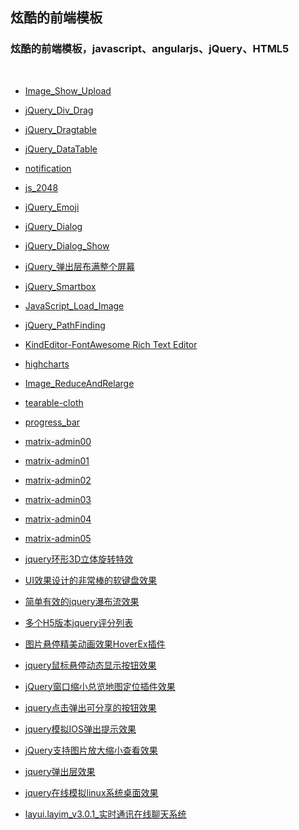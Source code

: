 ## 炫酷的前端模板

<h3>
炫酷的前端模板，javascript、angularjs、jQuery、HTML5
</h3>
</br>

* [Image_Show_Upload](https://scalad.github.io/FrontJS/image_show_upload/)

* [jQuery_Div_Drag](https://scalad.github.io/FrontJS/jQuery_Div_Drag/)

* [jQuery_Dragtable](https://scalad.github.io/FrontJS/jQuery_Dragtable/)

* [jQuery_DataTable](https://scalad.github.io/FrontJS/jQuery_DataTable/)

* [notification](https://scalad.github.io/FrontJS/notification/)

* [js_2048](https://scalad.github.io/FrontJS/js_2048/)

* [jQuery_Emoji](https://scalad.github.io/FrontJS/jQuery_Emoji)

* [jQuery_Dialog](https://scalad.github.io/FrontJS/jQuery_Dialog)

* [jQuery_Dialog_Show](https://scalad.github.io/FrontJS/jQuery_Dialog_Show)

* [jQuery_弹出层布满整个屏幕](https://scalad.github.io/FrontJS/jQuery_弹出层布满整个屏幕)

* [jQuery_Smartbox](https://scalad.github.io/FrontJS/jQuery_Smartbox)

* [JavaScript_Load_Image](https://scalad.github.io/FrontJS/JavaScript_Load_Image)

* [jQuery_PathFinding](https://scalad.github.io/FrontJS/jQuery_PathFinding)
 
* [KindEditor-FontAwesome Rich Text Editor](https://scalad.github.io/FrontJS/KindEditor-FontAwesome)

* [highcharts](https://scalad.github.io/FrontJS/highcharts)

* [Image_ReduceAndRelarge](https://scalad.github.io/FrontJS/Image_ReduceAndRelarge)

* [tearable-cloth](https://scalad.github.io/FrontJS/tearable-cloth)

* [progress_bar](https://scalad.github.io/FrontJS/progress_bar)

* [matrix-admin00](https://scalad.github.io/FrontJS/matrix-admin00)

* [matrix-admin01](https://scalad.github.io/FrontJS/matrix-admin01)

* [matrix-admin02](https://scalad.github.io/FrontJS/matrix-admin02)

* [matrix-admin03](https://scalad.github.io/FrontJS/matrix-admin03)

* [matrix-admin04](https://scalad.github.io/FrontJS/matrix-admin04)

* [matrix-admin05](https://scalad.github.io/FrontJS/matrix-admin05)

* [jquery环形3D立体旋转特效](https://scalad.github.io/FrontJS/jquery环形3D立体旋转特效)

* [UI效果设计的非常棒的软键盘效果](https://scalad.github.io/FrontJS/UI效果设计的非常棒的软键盘效果)

* [简单有效的jquery瀑布流效果](https://scalad.github.io/FrontJS/简单有效的jquery瀑布流效果)

* [多个H5版本jquery评分列表](https://scalad.github.io/FrontJS/多个H5版本jquery评分列表)

* [图片悬停精美动画效果HoverEx插件](https://scalad.github.io/FrontJS/图片悬停精美动画效果HoverEx插件)

* [jquery鼠标悬停动态显示按钮效果](https://scalad.github.io/FrontJS/jquery鼠标悬停动态显示按钮效果)

* [jQuery窗口缩小总览地图定位插件效果](https://scalad.github.io/FrontJS/jQuery窗口缩小总览地图定位插件效果)

* [jquery点击弹出可分享的按钮效果](https://scalad.github.io/FrontJS/jquery点击弹出可分享的按钮效果)

* [jquery模拟IOS弹出提示效果](https://scalad.github.io/FrontJS/jquery模拟IOS弹出提示效果)

* [jQuery支持图片放大缩小查看效果](https://scalad.github.io/FrontJS/jQuery支持图片放大缩小查看效果)

* [jquery弹出层效果](https://scalad.github.io/FrontJS/jquery弹出层效果)

* [jquery在线模拟linux系统桌面效果](https://scalad.github.io/FrontJS/jquery在线模拟linux系统桌面效果)

* [layui.layim_v3.0.1_实时通讯在线聊天系统](https://scalad.github.io/FrontJS/layui.layim_v3.0.1_实时通讯在线聊天系统)

